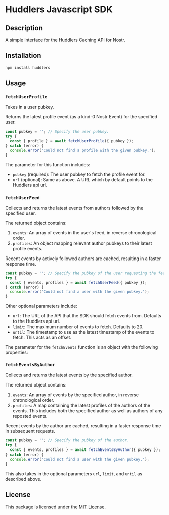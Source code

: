 # Huddlers Javascript SDK

## Description

A simple interface for the Huddlers Caching API for Nostr.

## Installation

```bash
npm install huddlers
```

## Usage

### `fetchUserProfile`

Takes in a user pubkey.

Returns the latest profile event (as a kind-0 Nostr Event) for the specified user.

```javascript
const pubkey = ''; // Specify the user pubkey.
try {
  const { profile } = await fetchUserProfile({ pubkey });
} catch (error) {
  console.error('Could not find a profile with the given pubkey.');
}
```

The parameter for this function includes:

- `pubkey` (required): The user pubkey to fetch the profile event for.
- `url` (optional): Same as above. A URL which by default points to the Huddlers api url.

### `fetchUserFeed`

Collects and returns the latest events from authors followed by the specified user.

The returned object contains:

1. `events`: An array of events in the user's feed, in reverse chronological order.
2. `profiles`: An object mapping relevant author pubkeys to their latest profile events.

Recent events by actively followed authors are cached, resulting in a faster response time.

```javascript
const pubkey = ''; // Specify the pubkey of the user requesting the feed.
try {
  const { events, profiles } = await fetchUserFeed({ pubkey });
} catch (error) {
  console.error('Could not find a user with the given pubkey.');
}
```

Other optional parameters include:

- `url`: The URL of the API that the SDK should fetch events from. Defaults to the Huddlers api url.
- `limit`: The maximum number of events to fetch. Defaults to 20.
- `until`: The timestamp to use as the latest timestamp of the events to fetch. This acts as an offset.

The parameter for the `fetchEvents` function is an object with the following properties:

### `fetchEventsByAuthor`

Collects and returns the latest events by the specified author.

The returned object contains:

1. `events`: An array of events by the specified author, in reverse chronological order.
2. `profiles`: A map containing the latest profiles of the authors of the events. This includes both the specified author as well as authors of any reposted events.

Recent events by the author are cached, resulting in a faster response time in subsequent requests.

```javascript
const pubkey = ''; // Specify the pubkey of the author.
try {
  const { events, profiles } = await fetchEventsByAuthor({ pubkey });
} catch (error) {
  console.error('Could not find a user with the given pubkey.');
}
```

This also takes in the optional parameters `url`, `limit`, and `until` as described above.

## License

This package is licensed under the [MIT License](https://opensource.org/licenses/MIT).
